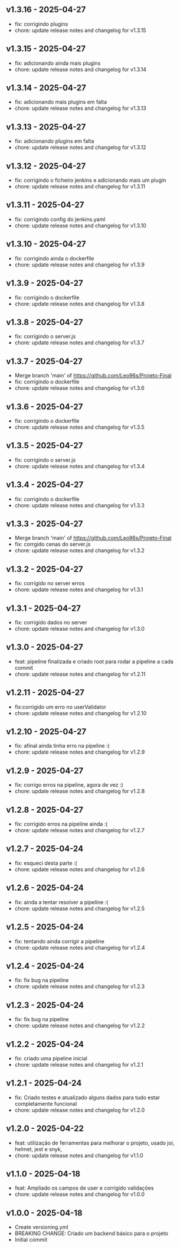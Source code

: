 ## v1.3.16 - 2025-04-27
* fix: corrigindo plugins
* chore: update release notes and changelog for v1.3.15
## v1.3.15 - 2025-04-27
* fix: adicionando ainda mais plugins
* chore: update release notes and changelog for v1.3.14
## v1.3.14 - 2025-04-27
* fix: adicionando mais plugins em falta
* chore: update release notes and changelog for v1.3.13
## v1.3.13 - 2025-04-27
* fix: adicionando plugins em falta
* chore: update release notes and changelog for v1.3.12
## v1.3.12 - 2025-04-27
* fix: corrigindo o ficheiro jenkins e adicionando mais um plugin
* chore: update release notes and changelog for v1.3.11
## v1.3.11 - 2025-04-27
* fix: corrigindo config do jenkins.yaml
* chore: update release notes and changelog for v1.3.10
## v1.3.10 - 2025-04-27
* fix: corrigindo ainda o dockerfile
* chore: update release notes and changelog for v1.3.9
## v1.3.9 - 2025-04-27
* fix: corrigindo o dockerfile
* chore: update release notes and changelog for v1.3.8
## v1.3.8 - 2025-04-27
* fix: corrigindo o server.js
* chore: update release notes and changelog for v1.3.7
## v1.3.7 - 2025-04-27
* Merge branch 'main' of https://github.com/Leo96s/Projeto-Final
* fix: corrigindo o dockerfile
* chore: update release notes and changelog for v1.3.6
## v1.3.6 - 2025-04-27
* fix: corrigindo o dockerfile
* chore: update release notes and changelog for v1.3.5
## v1.3.5 - 2025-04-27
* fix: corrigindo o server.js
* chore: update release notes and changelog for v1.3.4
## v1.3.4 - 2025-04-27
* fix: corrigindo o dockerfile
* chore: update release notes and changelog for v1.3.3
## v1.3.3 - 2025-04-27
* Merge branch 'main' of https://github.com/Leo96s/Projeto-Final
* fix: corrgido cenas do server.js
* chore: update release notes and changelog for v1.3.2
## v1.3.2 - 2025-04-27
* fix: corrigido no server erros
* chore: update release notes and changelog for v1.3.1
## v1.3.1 - 2025-04-27
* fix: corrigido dados no server
* chore: update release notes and changelog for v1.3.0
## v1.3.0 - 2025-04-27
* feat: pipeline finalizada e criado root para rodar a pipeline a cada commit
* chore: update release notes and changelog for v1.2.11
## v1.2.11 - 2025-04-27
* fix:corrigido um erro no userValidator
* chore: update release notes and changelog for v1.2.10
## v1.2.10 - 2025-04-27
* fix: afinal ainda tinha erro na pipeline :(
* chore: update release notes and changelog for v1.2.9
## v1.2.9 - 2025-04-27
* fix: corrigo erros na pipeline, agora de vez :)
* chore: update release notes and changelog for v1.2.8
## v1.2.8 - 2025-04-27
* fix: corrigido erros na pipeline ainda :(
* chore: update release notes and changelog for v1.2.7
## v1.2.7 - 2025-04-24
* fix: esqueci desta parte :(
* chore: update release notes and changelog for v1.2.6
## v1.2.6 - 2025-04-24
* fix: ainda a tentar resolver a pipeline :(
* chore: update release notes and changelog for v1.2.5
## v1.2.5 - 2025-04-24
* fix: tentando ainda corrigir a pipeline
* chore: update release notes and changelog for v1.2.4
## v1.2.4 - 2025-04-24
* fix: fix bug na pipeline
* chore: update release notes and changelog for v1.2.3
## v1.2.3 - 2025-04-24
* fix: fix bug na pipeline
* chore: update release notes and changelog for v1.2.2
## v1.2.2 - 2025-04-24
* fix: criado uma pipeline inicial
* chore: update release notes and changelog for v1.2.1
## v1.2.1 - 2025-04-24
* fix: Criado testes e atualizado alguns dados para tudo estar completamente funcional
* chore: update release notes and changelog for v1.2.0
## v1.2.0 - 2025-04-22
* feat: utilização de ferramentas para melhorar o projeto, usado joi, helmet, jest e snyk,
* chore: update release notes and changelog for v1.1.0
## v1.1.0 - 2025-04-18
* feat: Ampliado os campos de user e corrigido validações
* chore: update release notes and changelog for v1.0.0
## v1.0.0 - 2025-04-18
* Create versioning.yml
* BREAKING CHANGE: Criado um backend básico para o projeto
* Initial commit
